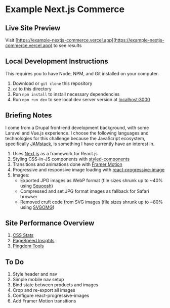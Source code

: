 # Example Next.js Commerce

## Live Site Preview

Visit [https://example-nextjs-commerce.vercel.app](https://example-nextjs-commerce.vercel.app) to see results

## Local Development Instructions

This requires you to have Node, NPM, and Git installed on your computer.

1. Download or `git clone` this repository
2. `cd` to this directory
3. Run `npm install` to install necessary dependencies
4. Run `npm run dev` to see local dev server version at [localhost:3000](http://localhost:3000)

## Briefing Notes

I come from a Drupal front-end development background, with some Laravel and Vue.js experience. I choose the following languages and technologies for this challenge because the JavaScript ecosystem, specifically [JAMstack](https://jamstack.org), is something I have currently have an interest in.

1. Uses [Next.js](https://github.com/vercel/next.js) as a framework for React.js
2. Styling CSS-in-JS components with [styled-components](https://github.com/styled-components/styled-components)
3. Transitions and animations done with [Framer Motion](https://github.com/framer/motion)
4. Progressive and responsive image loading with [react-progressive-image](https://github.com/FormidableLabs/react-progressive-image)
5. Images:
   - Exported JPG images as WebP format (file sizes shrunk up to ~40% using [Squoosh](https://squoosh.app))
   - Compressed and set JPG format images as fallback for Safari browser
   - Removed cruft code from SVG images (file sizes shrunk up to ~80% using [SVGOMG](https://jakearchibald.github.io/svgomg/))

## Site Performance Overview

1. [CSS Stats](https://cssstats.com/stats?url=https%3A%2F%2Fexample-nextjs-commerce.vercel.app)
2. [PageSpeed Insights](https://developers.google.com/speed/pagespeed/insights/?url=https%3A%2F%2Fexample-nextjs-commerce.vercel.app)
3. [Pingdom Tools](https://tools.pingdom.com/#5cec4379bec00000)

## To Do

1. Style header and nav
2. Simple mobile nav setup
3. Bind state between products and images
4. Crop and re-export all images
5. Configure react-progressive-images
6. Add Framer Motion transitions
